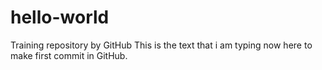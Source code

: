# hello-world
Training repository by GitHub
This is the text that i am typing now here to make first commit in GitHub.
